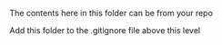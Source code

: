 The contents here in this folder can be from your repo

Add this folder to the .gitignore file above this level
